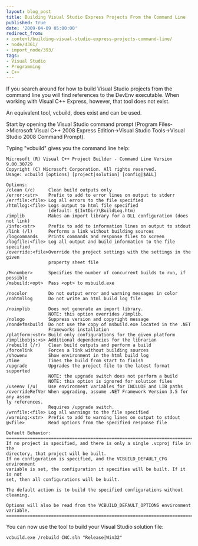 ```yaml
---
layout: blog_post
title: Building Visual Studio Express Projects From the Command Line
published: true
date: '2009-04-09 05:00:00'
redirect_from:
- content/building-visual-studio-express-projects-command-line/
- node/4361/
- import_node/393/
tags:
- Visual Studio
- Programming
- C++
---
```


If you search around for how to build Visual Studio projects from the command line you will find references to the DevEnv executable. When working with Visual C++ Express, however, that tool does not exist.

An equivalent tool, vcbuild, does exist and can be used.

Start by opening the Visual Studio command prompt (Program Files->Microsoft Visual C++ 2008 Express Edition->Visual Studio Tools->Visual Studio 2008 Command Prompt).

Typing "vcbuild" gives you the command line help:

    Microsoft (R) Visual C++ Project Builder - Command Line Version 9.00.30729
    Copyright (C) Microsoft Corporation. All rights reserved.
    Usage: vcbuild [options] [project|solution] [config|$ALL]

    Options:
    /clean (/c)     Clean build outputs only
    /error:<str>    Prefix to add to error lines on output to stderr
    /errfile:<file> Log all errors to the file specified
    /htmllog:<file> Logs output to html file specified
                    (default: $(IntDir)\BuildLog.htm)
    /implib         Makes an import library for a DLL configuration (does not link)
    /info:<str>     Prefix to add to information lines on output to stdout
    /link (/l)      Performs a link without building sources
    /logcommands    Prints commands and response files to screen
    /logfile:<file> Log all output and build information to the file specified
    /override:<file>Override the project settings with the settings in the given
                    property sheet file

    /M<number>      Specifies the number of concurrent builds to run, if possible
    /msbuild:<opt>  Pass <opt> to msbuild.exe

    /nocolor        Do not output error and warning messages in color
    /nohtmllog      Do not write an html build log file

    /noimplib       Does not generate an import library.
                    NOTE: this option overrides /implib.
    /nologo         Suppress version and copyright message
    /nondefmsbuild  Do not use the copy of msbuild.exe located in the .NET
                    Frameworks installation
    /platform:<str> Build only configurations for the given platform
    /implibobjs:<s> Additional dependencies for the librarian
    /rebuild (/r)   Clean build outputs and perform a build
    /forcelink      Forces a link without building sources
    /showenv        Show environment in the html build log
    /time           Times the build from start to finish
    /upgrade        Upgrades the project file to the latest format supported
                    NOTE: the upgrade switch does not perform a build
                    NOTE: this option is ignored for solution files
    /useenv (/u)    Use environment variables for INCLUDE and LIB paths
    /overrideRefVer When upgrading, assume .NET Framework Version 3.5 for any assem
    ly references.
                    Requires /upgrade switch.
    /wrnfile:<file> Log all warnings to the file specified
    /warning:<str>  Prefix to add to warning lines on output to stdout
    @<file>         Read options from the specified response file

    Default Behavior:
    ===============================================================================
    If no project is specified, and there is only a single .vcproj file in the
    directory, that project will be built.
    If no configuration is specified, and the VCBUILD_DEFAULT_CFG environment
    variable is set, the configuration it specifies will be built. If it is not
    set, then all configurations will be built.

    The default action is to build the specified configurations without cleaning.

    Options will also be read from the VCBUILD_DEFAULT_OPTIONS environment
    variable.
    ===============================================================================
    
    
You can now use the tool to build your Visual Studio solution file:

    vcbuild.exe /rebuild CNC.sln "Release|Win32"
    
    
